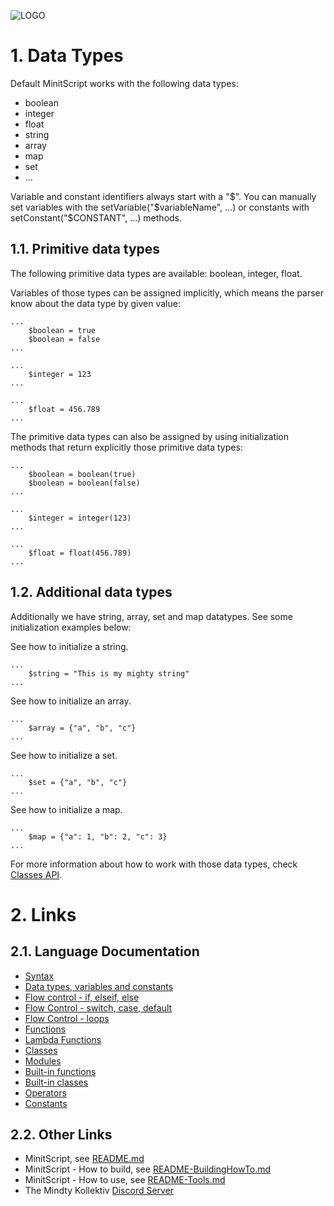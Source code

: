 ![LOGO](https://raw.githubusercontent.com/andreasdr/minitscript/master/resources/github/minitscript-logo.png)

# 1. Data Types

Default MinitScript works with the following data types:
- boolean
- integer
- float
- string
- array
- map
- set
- ...

Variable and constant identifiers always start with a "$".
You can manually set variables with the setVariable("$variableName", ...) or constants with setConstant("$CONSTANT", ...) methods.

## 1.1. Primitive data types

The following primitive data types are available: boolean, integer, float.

Variables of those types can be assigned implicitly, which means the parser know about the data type by given value:

```
...
	$boolean = true
	$boolean = false
...
```

```
...
	$integer = 123
...
```

```
...
	$float = 456.789
...
```

The primitive data types can also be assigned by using initialization methods that return explicitly those primitive data types:

```
...
	$boolean = boolean(true)
	$boolean = boolean(false)
...
```

```
...
	$integer = integer(123)
...
```

```
...
	$float = float(456.789)
...
```

## 1.2. Additional data types

Additionally we have string, array, set and map datatypes. See some initialization examples below:

See how to initialize a string.

```
...
	$string = "This is my mighty string"
...
```

See how to initialize an array.

```
...
	$array = {"a", "b", "c"}
...
```

See how to initialize a set.

```
...
	$set = {"a", "b", "c"}
...
```

See how to initialize a map.

```
...
	$map = {"a": 1, "b": 2, "c": 3}
...
```

For more information about how to work with those data types, check [Classes API](./README-Classes-API.md).

# 2. Links

## 2.1. Language Documentation
- [Syntax](./README-Syntax.md)
- [Data types, variables and constants](./README-DataTypes.md)
- [Flow control - if, elseif, else](./README-FlowControl-Conditions.md)
- [Flow Control - switch, case, default](./README-FlowControl-Conditions2.md)
- [Flow Control - loops](./README-FlowControl-Loops.md)
- [Functions](./README-Functions.md)
- [Lambda Functions](./README-Lambda-Functions.md)
- [Classes](./README-Classes.md)
- [Modules](./README-Modules.md)
- [Built-in functions](./README-BuiltIn-Functions.md)
- [Built-in classes](./README-BuiltIn-Classes.md)
- [Operators](./README-Operators.md)
- [Constants](./README-Constants.md)

## 2.2. Other Links

- MinitScript, see [README.md](../README.md)
- MinitScript - How to build, see [README-BuildingHowTo.md](../README-BuildingHowTo.md)
- MinitScript - How to use, see [README-Tools.md](../README-Tools.md)
- The Mindty Kollektiv [Discord Server](https://discord.gg/Na4ACaFD)
